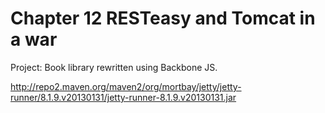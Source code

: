 Chapter 12 RESTeasy and Tomcat in a war
=======================================

Project: Book library rewritten using Backbone JS.




http://repo2.maven.org/maven2/org/mortbay/jetty/jetty-runner/8.1.9.v20130131/jetty-runner-8.1.9.v20130131.jar